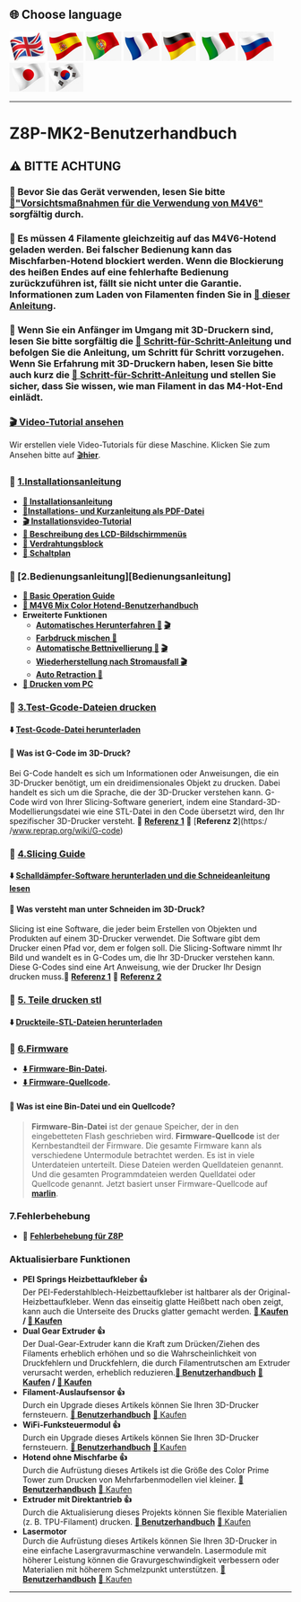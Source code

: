 ## <a id="choose-language">:globe_with_meridians: Choose language </a>
[![](./lanpic/EN.png)](./readme.md)
[![](./lanpic/ES.png)](./readme-es.md)
[![](./lanpic/PT.png)](./readme-pt.md)
[![](./lanpic/FR.png)](./readme-fr.md)
[![](./lanpic/DE.png)](./readme-de.md)
[![](./lanpic/IT.png)](./readme-it.md)
[![](./lanpic/RU.png)](./readme-ru.md)
[![](./lanpic/JP.png)](./readme-jp.md)
[![](./lanpic/KR.png)](./readme-kr.md)
<!-- [![](./lanpic/SA.png)](./readme-ar.md) -->

------
# Z8P-MK2-Benutzerhandbuch
## :warning: BITTE ACHTUNG
### :loudspeaker: Bevor Sie das Gerät verwenden, lesen Sie bitte [:book:"Vorsichtsmaßnahmen für die Verwendung von M4V6"](https://github.com/ZONESTAR3D/Upgrade-kit-guide/blob/main/HOTEND/M4/M4_V6/M4V6_Precaution.md) sorgfältig durch.
### :loudspeaker: Es müssen 4 Filamente gleichzeitig auf das M4V6-Hotend geladen werden. Bei falscher Bedienung kann das Mischfarben-Hotend blockiert werden. Wenn die Blockierung des heißen Endes auf eine fehlerhafte Bedienung zurückzuführen ist, fällt sie nicht unter die Garantie. Informationen zum Laden von Filamenten finden Sie in [:book: dieser Anleitung](https://github.com/ZONESTAR3D/Z8P/blob/main/Z8P-MK2/2-Operation_Guide/readme.md#load-filaments).
### :loudspeaker: Wenn Sie ein Anfänger im Umgang mit 3D-Druckern sind, lesen Sie bitte sorgfältig die [:book: Schritt-für-Schritt-Anleitung][step_by_step_guide] und befolgen Sie die Anleitung, um Schritt für Schritt vorzugehen. Wenn Sie Erfahrung mit 3D-Druckern haben, lesen Sie bitte auch kurz die [:book: Schritt-für-Schritt-Anleitung][step_by_step_guide] und stellen Sie sicher, dass Sie wissen, wie man Filament in das M4-Hot-End einlädt.

### [:clapper: Video-Tutorial ansehen](https://github.com/ZONESTAR3D/Z8P/blob/main/Z8P-MK2/6-VideoTutorial)
Wir erstellen viele Video-Tutorials für diese Maschine. Klicken Sie zum Ansehen bitte auf [:clapper:**hier**](https://github.com/ZONESTAR3D/Z8P/blob/main/Z8P-MK2/6-VideoTutorial).

### :file_folder: [1.Installationsanleitung][INSTALLATION]
- **[:book: Installationsanleitung][INSTALLATION]**
- **[:blue_book:Installations- und Kurzanleitung als PDF-Datei](https://github.com/ZONESTAR3D/Z8P/tree/main/Z8P-MK2/Z8PMK2_Installation_and_quick_use_guide.pdf)**
- **[:clapper: Installationsvideo-Tutorial](https://youtu.be/-oieO7U0LCc)**
- **[:book: Beschreibung des LCD-Bildschirmmenüs][LCD_MENU]**
- **[:art: Verdrahtungsblock](https://github.com/ZONESTAR3D/Z8P/tree/main/Z8P-MK2/1-Installation_Guide/Z8PMK2_Wiring_Block.jpg)**
- **[:art: Schaltplan](https://github.com/ZONESTAR3D/Z8P/tree/main/Z8P-MK2/1-Installation_Guide/Z8PM4-MK2_Wiring_Diagram.jpg)**

### :file_folder: [2.Bedienungsanleitung][Bedienungsanleitung]
- **[:book: Basic Operation Guide][Operation_Guide]**
- **[:book: M4V6 Mix Color Hotend-Benutzerhandbuch][M4V6_Guide]**
- **Erweiterte Funktionen**
   - **[Automatisches Herunterfahren :book:][auto_shutdown] [:clapper:](https://youtu.be/SJLpmJL-tG4)**
   - **[Farbdruck mischen :book:][mix_color]**
   - **[Automatische Bettnivellierung :book:][auto_leveling] [:clapper:](https://youtu.be/Zoyl6PybsUk)**
   - **[Wiederherstellung nach Stromausfall :clapper:](https://youtu.be/f-PpasByiiE)**
   - **[Auto Retraction :book:][Auto_Retraction]**
- **[:book: Drucken vom PC][PrintFromPC]**
  
### :file_folder: [3.Test-Gcode-Dateien drucken][Test_gcode]
#### :arrow_down: [Test-Gcode-Datei herunterladen][Test_gcode]
#### :pencil: Was ist G-Code im 3D-Druck?
Bei G-Code handelt es sich um Informationen oder Anweisungen, die ein 3D-Drucker benötigt, um ein dreidimensionales Objekt zu drucken. Dabei handelt es sich um die Sprache, die der 3D-Drucker verstehen kann. G-Code wird von Ihrer Slicing-Software generiert, indem eine Standard-3D-Modellierungsdatei wie eine STL-Datei in den Code übersetzt wird, den Ihr spezifischer 3D-Drucker versteht.
:page_with_curl: [**Referenz 1**](https://beginner3dprinting.com/what-is-g-code-in-3d-printing/) :page_with_curl: [**Referenz 2**](https:/ /www.reprap.org/wiki/G-code)

### :file_folder: [4.Slicing Guide][Slicing_Guide_Z8P]
#### :arrow_down: [Schalldämpfer-Software herunterladen und die Schneideanleitung lesen][Slicing_Guide_Z8P]
#### :pencil: Was versteht man unter Schneiden im 3D-Druck?
Slicing ist eine Software, die jeder beim Erstellen von Objekten und Produkten auf einem 3D-Drucker verwendet. Die Software gibt dem Drucker einen Pfad vor, dem er folgen soll. Die Slicing-Software nimmt Ihr Bild und wandelt es in G-Codes um, die Ihr 3D-Drucker verstehen kann. Diese G-Codes sind eine Art Anweisung, wie der Drucker Ihr Design drucken muss.:page_with_curl: [**Referenz 1**](https://loveandrobots.com/what-is-slicing-in-3d-printing/ ) :page_with_curl: [**Referenz 2**](https://en.wikipedia.org/wiki/Slicer_(3D_printing))

### :file_folder: [5. Teile drucken stl][PrintParts]
#### :arrow_down: [Druckteile-STL-Dateien herunterladen][PrintParts]

### :link: [6.Firmware](https://github.com/ZONESTAR3D/Firmware/tree/master/Z8/Z8P/Z8PM4Pro-MK2)
- **[:arrow_down: Firmware-Bin-Datei](https://github.com/ZONESTAR3D/Firmware/tree/master/Z8/Z8P/Z8PM4Pro-MK2).**
- **[:arrow_down: Firmware-Quellcode](https://github.com/ZONESTAR3D/source-code-for-3d-printer).**
#### :pencil: Was ist eine Bin-Datei und ein Quellcode?
> **Firmware-Bin-Datei** ist der genaue Speicher, der in den eingebetteten Flash geschrieben wird.
> **Firmware-Quellcode** ist der Kernbestandteil der Firmware. Die gesamte Firmware kann als verschiedene Untermodule betrachtet werden. Es ist in viele Unterdateien unterteilt. Diese Dateien werden Quelldateien genannt. Und die gesamten Programmdateien werden Quelldatei oder Quellcode genannt. Jetzt basiert unser Firmware-Quellcode auf [**marlin**](https://www.marlinfw.org).

### 7.Fehlerbehebung
- :book: [**Fehlerbehebung für Z8P**](https://github.com/ZONESTAR3D/Z8P/tree/main/Z8P_FAQ/readme.md)

### Aktualisierbare Funktionen
- **PEI Springs Heizbettaufkleber :+1:**    
Der PEI-Federstahlblech-Heizbettaufkleber ist haltbarer als der Original-Heizbettaufkleber. Wenn das einseitig glatte Heißbett nach oben zeigt, kann auch die Unterseite des Drucks glatter gemacht werden. **[:gift: Kaufen](http://bit.ly/3GbI9Sr) / [:gift: Kaufen](https://bit.ly/3VkmXOi)**
- **Dual Gear Extruder :+1:**     
Der Dual-Gear-Extruder kann die Kraft zum Drücken/Ziehen des Filaments erheblich erhöhen und so die Wahrscheinlichkeit von Druckfehlern und Druckfehlern, die durch Filamentrutschen am Extruder verursacht werden, erheblich reduzieren.**[:book: Benutzerhandbuch](https://bit.ly/UM_BMG)** **[:gift: Kaufen](https://bit.ly/46Vyd9H) / [:gift: Kaufen](https://bit.ly/AE_4xBMG)**     
- **Filament-Auslaufsensor :+1:**   
Durch ein Upgrade dieses Artikels können Sie Ihren 3D-Drucker fernsteuern. **[:book: Benutzerhandbuch][guide_FROD]** [:gift: Kaufen](https://www.aliexpress.com/item/4001309957376.html)
- **WiFi-Funksteuermodul :+1:**   
Durch ein Upgrade dieses Artikels können Sie Ihren 3D-Drucker fernsteuern. **[:book: Benutzerhandbuch][guide_WIFI]** [:gift: Kaufen](https://www.aliexpress.com/item/1005002378551489.html)
- **Hotend ohne Mischfarbe :+1:**   
Durch die Aufrüstung dieses Artikels ist die Größe des Color Prime Tower zum Drucken von Mehrfarbenmodellen viel kleiner. **[:book: Benutzerhandbuch][guide_E4]** [:gift: Kaufen](https://www.aliexpress.com/item/1005002951777699.html)
- **Extruder mit Direktantrieb :+1:**   
Durch die Aktualisierung dieses Projekts können Sie flexible Materialien (z. B. TPU-Filament) drucken. **[:book: Benutzerhandbuch][guide_DDE]** [:gift: Kaufen](https://www.aliexpress.com/item/1005002847644867.html)
- **Lasermotor**   
Durch die Aufrüstung dieses Artikels können Sie Ihren 3D-Drucker in eine einfache Lasergravurmaschine verwandeln. Lasermodule mit höherer Leistung können die Gravurgeschwindigkeit verbessern oder Materialien mit höherem Schmelzpunkt unterstützen. **[:book: Benutzerhandbuch][guide_Laser]** [:gift: Kaufen](https://www.aliexpress.com/item/1005004908160260.html)

-----
[step_by_step_guide]: https://github.com/ZONESTAR3D/Z8P/blob/main/Z8P-MK2/step_by_step.md
[INSTALLATION]: https://github.com/ZONESTAR3D/Z8P/tree/main/Z8P-MK2/1-Installation_Guide
[Operation_Guide]: https://github.com/ZONESTAR3D/Z8P/tree/main/Z8P-MK2/2-Operation_Guide
[M4V6_Guide]: https://github.com/ZONESTAR3D/Upgrade-kit-guide/tree/main/HOTEND/M4%20%204-IN-1-OUT%20Mixing%20Color%20Hotend/M4_V6
[Test_gcode]: https://github.com/ZONESTAR3D/Z8P/tree/main/Z8P-MK2/3-TestGcode
[Slicing_Guide_Z8P]: https://github.com/ZONESTAR3D/Z8P/tree/main/Z8P-MK2/4-SlicingGuide
[PrintParts]: https://github.com/ZONESTAR3D/Z8P/tree/main/Z8P-MK2/5-PrintParts/
[LCD_MENU]: https://github.com/ZONESTAR3D/Z8P/tree/main/Z8P-MK2/2-Operation_Guide/DWIN_LCD_screen_Menu_Description
[mix_color]: https://github.com/ZONESTAR3D/Document-and-User-Guide/tree/master/Mixing_Color
[auto_leveling]: https://github.com/ZONESTAR3D/Z8P/tree/main/Z8P-MK2/2-Operation_Guide/Bed_Auto_Leveling
[auto_shutdown]: https://github.com/ZONESTAR3D/Z8P/tree/main/Z8P-MK2/2-Operation_Guide/Auto_Shut_Down
[Auto_Retraction]: https://github.com/ZONESTAR3D/Z8P/tree/main/Z8P-MK2/2-Operation_Guide/Auto_Retraction
[PrintFromPC]: https://github.com/ZONESTAR3D/Z8P/tree/main/Z8P-MK2/2-Operation_Guide/PrintFromPC
[guide_FROD]: https://github.com/ZONESTAR3D/Upgrade-kit-guide/tree/main/FROD
[guide_WIFI]: https://github.com/ZONESTAR3D/Upgrade-kit-guide/tree/main/FROD
[guide_E4]: https://github.com/ZONESTAR3D/Upgrade-kit-guide/tree/main/HOTEND/E4%204-IN-1-OUT%20Non-Mixing%20Color%20Hotend
[guide_DDE]: https://github.com/ZONESTAR3D/Upgrade-kit-guide/tree/main/Direct_Drive_Extrruder
[guide_Laser]: https://github.com/ZONESTAR3D/Upgrade-kit-guide/tree/main/Laser_Engraving

